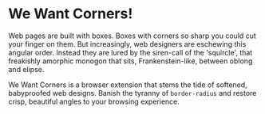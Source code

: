 # We Want Corners!

Web pages are built with boxes. Boxes with corners so sharp you could cut your finger on them. But increasingly, web designers are eschewing this angular order. Instead they are lured by the siren-call of the 'squircle', that freakishly amorphic monogon that sits, Frankenstein-like, between oblong and elipse.

We Want Corners is a browser extension that stems the tide of softened, babyproofed web designs. Banish the tyranny of `border-radius` and restore crisp, beautiful angles to your browsing experience.
